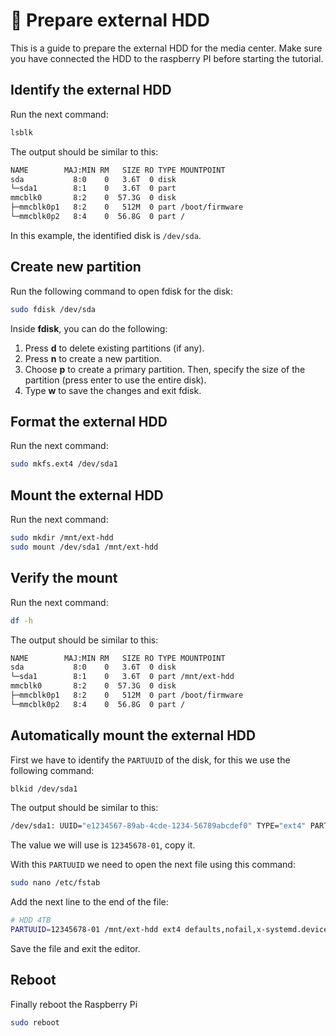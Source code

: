 # 💾 Prepare external HDD

This is a guide to prepare the external HDD for the media center. Make sure you have connected the HDD to the raspberry PI before starting the tutorial.

## Identify the external HDD

Run the next command:

```bash
lsblk
```

The output should be similar to this:

```bash
NAME        MAJ:MIN RM   SIZE RO TYPE MOUNTPOINT
sda           8:0    0   3.6T  0 disk
└─sda1        8:1    0   3.6T  0 part
mmcblk0       8:2    0  57.3G  0 disk 
├─mmcblk0p1   8:2    0   512M  0 part /boot/firmware
└─mmcblk0p2   8:4    0  56.8G  0 part /
```

In this example, the identified disk is `/dev/sda`.


## Create new partition

Run the following command to open fdisk for the disk:

```bash
sudo fdisk /dev/sda
```

Inside **fdisk**, you can do the following:

1. Press **d** to delete existing partitions (if any).
2. Press **n** to create a new partition.
3. Choose **p** to create a primary partition. Then, specify the size of the partition (press enter to use the entire disk).
4. Type **w** to save the changes and exit fdisk.

## Format the external HDD

Run the next command:

```bash
sudo mkfs.ext4 /dev/sda1
```

## Mount the external HDD

Run the next command:

```bash
sudo mkdir /mnt/ext-hdd
sudo mount /dev/sda1 /mnt/ext-hdd
```

## Verify the mount

Run the next command:

```bash
df -h
```

The output should be similar to this:

```bash
NAME        MAJ:MIN RM   SIZE RO TYPE MOUNTPOINT
sda           8:0    0   3.6T  0 disk
└─sda1        8:1    0   3.6T  0 part /mnt/ext-hdd
mmcblk0       8:2    0  57.3G  0 disk 
├─mmcblk0p1   8:2    0   512M  0 part /boot/firmware
└─mmcblk0p2   8:4    0  56.8G  0 part /
```

## Automatically mount the external HDD

First we have to identify the `PARTUUID` of the disk, for this we use the following command:

```bash
blkid /dev/sda1
```

The output should be similar to this:

```bash
/dev/sda1: UUID="e1234567-89ab-4cde-1234-56789abcdef0" TYPE="ext4" PARTUUID="12345678-01"
```

The value we will use is `12345678-01`, copy it.

With this `PARTUUID` we need to open the next file using this command:

```bash
sudo nano /etc/fstab
```

Add the next line to the end of the file:

```bash
# HDD 4TB
PARTUUID=12345678-01 /mnt/ext-hdd ext4 defaults,nofail,x-systemd.device-timeout=30 0 2
```

Save the file and exit the editor.

## Reboot

Finally reboot the Raspberry Pi

```bash
sudo reboot
```